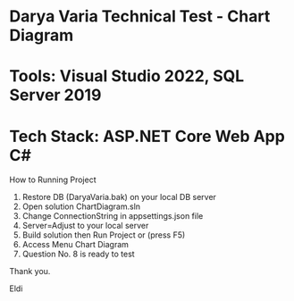 # Darya Varia Technical Test - Chart Diagram
# Tools: Visual Studio 2022, SQL Server 2019
# Tech Stack: ASP.NET Core Web App C#

 How to Running Project
1. Restore DB (DaryaVaria.bak) on your local DB server
2. Open solution ChartDiagram.sln
3. Change ConnectionString in appsettings.json file  
4. Server=Adjust to your local server  
5. Build solution then Run Project or (press F5)
6. Access Menu Chart Diagram 
7. Question No. 8 is ready to test

Thank you.

Eldi
